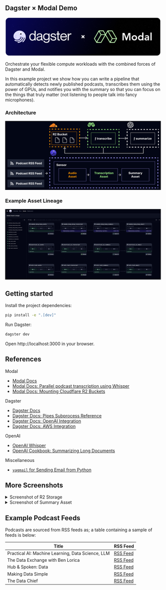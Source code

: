 ## Dagster × Modal Demo

![Dagster Modal Banner](_static/dagster-modal-banner.png)

Orchestrate your flexible compute workloads with the combined forces of Dagster and Modal.

In this example project we show how you can write a pipeline that automatically detects newly
published podcasts, transcribes them using the power of GPUs, and notifies you with the summary so
that you can focus on the things that truly matter (not listening to people talk into fancy
microphones).

### Architecture

![Architecture Diagram](_static/architecture-diagram.png)


### Example Asset Lineage

![Screenshot Dagster Lineage](_static/screenshot_dagster_lineage.png)

## Getting started

Install the project dependencies:

```sh
pip install -e ".[dev]"
```

Run Dagster:

```sh
dagster dev
```

Open http://localhost:3000 in your browser.

## References


Modal
- [Modal Docs](https://modal.com/docs)
- [Modal Docs: Parallel podcast transcription using Whisper](https://modal.com/docs/examples/whisper-transcriber#example-parallel-podcast-transcription-using-whisper)
- [Modal Docs: Mounting Cloudflare R2 Buckets](https://modal.com/docs/guide/cloud-bucket-mounts#mounting-cloudflare-r2-buckets)

Dagster
- [Dagster Docs](https://docs.dagster.io/)
- [Dagster Docs: Pipes Subprocess Reference](https://docs.dagster.io/concepts/dagster-pipes/subprocess/reference)
- [Dagster Docs: OpenAI Integration](https://docs.dagster.io/integrations/openai)
- [Dagster Docs: AWS Integration](https://docs.dagster.io/_apidocs/libraries/dagster-aws#s3)

OpenAI
- [OpenAI Whisper](https://github.com/openai/whisper)
- [OpenAI Cookbook: Summarizing Long Documents](https://cookbook.openai.com/examples/summarizing_long_documents)

Miscellaneous
- [`yagmail` for Sending Email from Python](https://github.com/kootenpv/yagmail)

## More Screenshots

<details>
<summary>Screenshot of R2 Storage</summary>

![Screenshot R2 Storage](_static/screenshot_r2_storage.png)

</details>

<details>
<summary>Screenshot of Summary Asset</summary>

![Screenshot Dagster Summary Asset](_static/screenshot_dagster_summary_asset.png)

</details>

## Example Podcast Feeds

Podcasts are sourced from RSS feeds as; a table containing a sample of feeds is below:

| Title                                             | RSS Feed                                                          |
|---------------------------------------------------|-------------------------------------------------------------------|
| Practical AI: Machine Learning, Data Science, LLM | [RSS Feed](https://changelog.com/practicalai/feed)                |
| The Data Exchange with Ben Lorica                 | [RSS Feed](https://feeds.buzzsprout.com/682433.rss)               |
| Hub & Spoken: Data                                | [RSS Feed](https://cynozure.libsyn.com/rss)                       |
| Making Data Simple                                | [RSS Feed](http://feeds.feedburner.com/IBM-big-data-hub-podcasts) |
| The Data Chief                                    | [RSS Feed](https://feeds.simplecast.com/75zUZHD_)                 |
